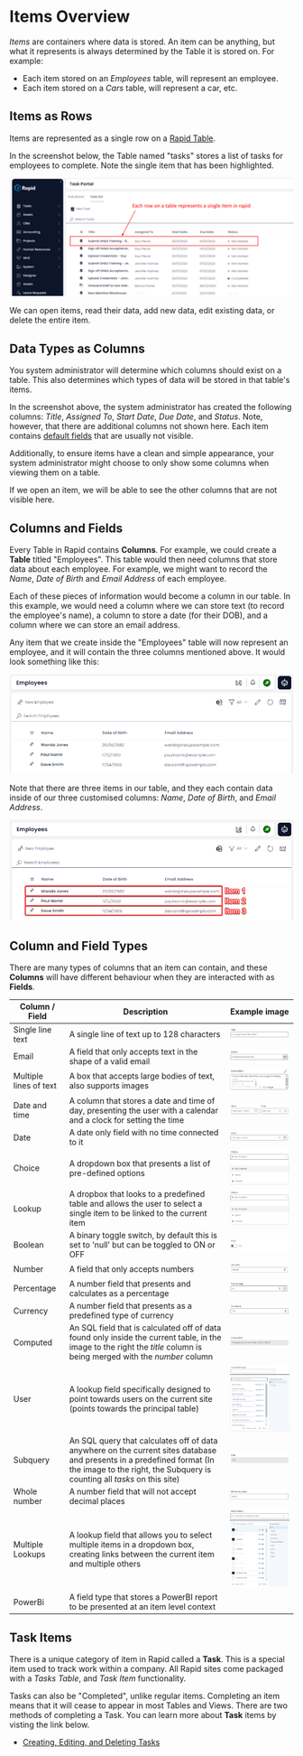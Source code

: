 # Items Overview

*Items* are containers where data is stored. An item can be anything, but what it represents is always determined by the Table it is stored on. For example:
- Each item stored on an *Employees* table, will represent an employee.
- Each item stored on a *Cars* table, will represent a car, etc.

## Items as Rows

Items are represented as a single row on a [Rapid Table](</docs/Rapid/3-User Manual/2-Explorer/1-Tables/1-viewing-data-using-tables/1-viewing-data-using-tables.md>).

In the screenshot below, the Table named "tasks" stores a list of tasks for employees to complete. Note the single item that has been highlighted.

![A single item highlighted on a Rapid table](<a single item highlighted on a table.png>)

We can open items, read their data, add new data, edit existing data, or delete the entire item.

## Data Types as Columns

You system administrator will determine which columns should exist on a table. This also determines which types of data will be stored in that table's items.

In the screenshot above, the system administrator has created the following columns: *Title*, *Assigned To*, *Start Date*, *Due Date*, and *Status*. Note, however, that there are additional columns not shown here. Each item contains [default fields](</docs/Rapid/3-User Manual/2-Explorer/1-Tables/4-default-fields/4-default-fields.md>) that are usually not visible. 

Additionally, to ensure items have a clean and simple appearance, your system administrator might choose to only show some columns when viewing them on a table.

If we open an item, we will be able to see the other columns that are not visible here.

## Columns and Fields

Every Table in Rapid contains **Columns**. For example, we could create a **Table** titled "Employees". This table would then need columns that store data about each employee. For example, we might want to record the *Name*, *Date of Birth* and *Email Address* of each employee.

Each of these pieces of information would become a column in our table. In this example, we would need a column where we can store text (to record the employee's name), a column to store a date (for their DOB), and a column where we can store an email address.

Any item that we create inside the "Employees" table will now represent an employee, and it will contain the three columns mentioned above. It would look something like this:

![A screenshot that provides an example table as described above. It is titled "Employees" and contains three columns: Name, DOB, and Email. The table contains some example data, where a fake name, DOB, and Email have been filled in.](<Items Example.png>)

Note that there are three items in our table, and they each contain data inside of our three customised columns: *Name*, *Date of Birth*, and *Email Address*.

![This is the same screenshot as before, but now it is annotated in red. Three red boxes show that each item in a table resembles a row, and each piece of data resembles a column. The three example items are labelled: item 1, item 2, item 3, to help indicate that they are all separate entities.](<Items Example Rows.png>)

## Column and Field Types

There are many types of columns that an item can contain, and these **Columns** will have different behaviour when they are interacted with as **Fields**.

|Column / Field               |   Description                                                                                                                     |   Example image      
|---                    |---                                                                                                                                |---             
|Single line text       |A single line of text up to 128 characters                                                                                         |![alt text](<Single line text.png>)
|Email                  |A field that only accepts text in the shape of a valid email                                                                       |![alt text](Email.png)
|Multiple lines of text |A box that accepts large bodies of text, also supports images                                                                      |![alt text](<Multi line text.png>)
|Date and time          |A column that stores a date and time of day, presenting the user with a calendar and a clock for setting the time                  |![alt text](<Date and time.png>)
|Date                   |A date only field with no time connected to it                                                                                     |![alt text](Date.png)
|Choice                 |A dropdown box that presents a list of pre-defined options                                                                         |![alt text](Choice.png)
|Lookup                 |A dropbox that looks to a predefined table and allows the user to select a single item to be linked to the current item            |![alt text](Lookup.png)
|Boolean                |A binary toggle switch, by default this is set to 'null' but can be toggled to ON or OFF                                            |![alt text](Bool.png)
|Number                 |A field that only accepts numbers                                                                                                  |![alt text](Number.png)
|Percentage             |A number field that presents and calculates as a percentage                                                                        |![alt text](Percentage.png)
|Currency               |A number field that presents as a predefined type of currency                                                                      |![alt text](Currency.png)
|Computed               |An SQL field that is calculated off of data found only inside the current table, in the image to the right the *title* column is being merged with the  *number*  column      |![alt text](computed.png)
|User                   |A lookup field specifically designed to point towards users on the current site (points towards the principal table)               |![alt text](User.png)
|Subquery               |An SQL query that calculates off of data anywhere on the current sites database and presents in a predefined format (In the image to the right, the Subquery is counting all *tasks* on this site)                                                                                                                          |![alt text](Subquery.png)
|Whole number           |A number field that will not accept decimal places                                                                                 |![alt text](<Whole number.png>)
|Multiple Lookups       |A lookup field that allows you to select multiple items in a dropdown box, creating links between the current item and multiple others|![alt text](<Multi lookup.png>)
|PowerBi                |A field type that stores a PowerBI report to be presented at an item level context                                                  |

## Task Items

There is a unique category of item in Rapid called a **Task**. This is a special item used to track work within a company. All Rapid sites come packaged with a *Tasks Table*, and *Task Item* functionality.

Tasks can also be "Completed", unlike regular items. Completing an item means that it will cease to appear in most Tables and Views. There are two methods of completing a Task. You can learn more about **Task** items by visting the link below.

- [Creating, Editing, and Deleting Tasks](</docs/Rapid/2-Rapid Standard/1-Tasks/creating-editing-and-deleting-tasks.md>)